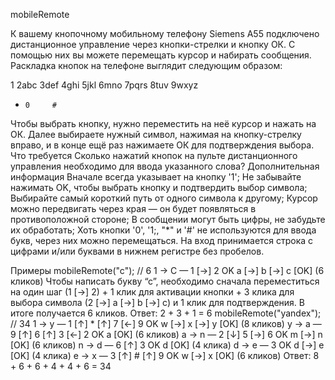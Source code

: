 mobileRemote

К вашему кнопочному мобильному телефону Siemens A55 подключено дистанционное управление через кнопки-стрелки и кнопку ОК. С помощью них вы можете перемещать курсор и набирать сообщения.
Раскладка кнопок на телефоне выглядит следующим образом:

1     2abc  3def
4ghi  5jkl  6mno
7pqrs 8tuv  9wxyz
*     0     #

Чтобы выбрать кнопку, нужно переместить на неё курсор и нажать на ОК. Далее выбираете нужный символ, нажимая на кнопку-стрелку вправо, и в конце ещё раз нажимаете ОК для подтверждения выбора.
Что требуется
Сколько нажатий кнопок на пульте дистанционного управления необходимо для ввода указанного слова?
Дополнительная информация
Вначале всегда указывает на кнопку '1';
Не забывайте нажимать OK, чтобы выбрать кнопку и подтвердить выбор символа;
Выбирайте самый короткий путь от одного символа к другому;
Курсор можно передвигать через края — он будет появляться в противоположной стороне;
В сообщении могут быть цифры, не забудьте их обработать;
Хоть кнопки '0', '1;, "\*" и '#' не используются для ввода букв, через них можно перемещаться.
На вход принимается строка с цифрами и/или буквами в нижнем регистре без пробелов.


Примеры
mobileRemote("c"); // 6 
1 → C — 1 [→] 2 OK a [→] b [→] c [OK] (6 кликов)
Чтобы написать букву “с”, необходимо сначала переместиться на один шаг (1 [→] 2) + 1 клик для активации кнопки + 3 клика для выбора символа (2 [→] a [→] b [→] c) и 1 клик для подтверждения. В итоге получается 6 кликов.
Ответ: 2 + 3 + 1 = 6
mobileRemote("yandex"); // 34 
1 → y — 1 [↑] * [↑] 7 [←] 9 OK w [→] x [→] y [OK] (8 кликов)
y → a — 9 [↑] 6 [↑] 3 [←] 2 OK a [OK] (6 кликов)
a → n — 2 [↓] 5 [→] 6 OK m [→] n [OK] (6 кликов)
n → d — 6 [↑] 3 OK d [OK] (4 клика)
d → e — 3 OK d [→] e [OK] (4 клика)
e → x — 3 [↑] # [↑] 9 OK w [→] x [OK] (6 кликов)
Ответ: 8 + 6 + 6 + 4 + 4 + 6 = 34